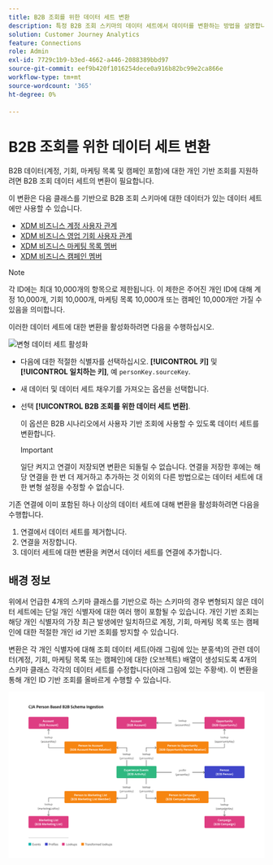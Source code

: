 ```yaml
---
title: B2B 조회를 위한 데이터 세트 변환
description: 특정 B2B 조회 스키마의 데이터 세트에서 데이터를 변환하는 방법을 설명합니다
solution: Customer Journey Analytics
feature: Connections
role: Admin
exl-id: 7729c1b9-b3ed-4662-a446-2088389bbd97
source-git-commit: eef9b420f1016254dece0a916b82bc99e2ca866e
workflow-type: tm+mt
source-wordcount: '365'
ht-degree: 0%

---
```


# B2B 조회를 위한 데이터 세트 변환

B2B 데이터(계정, 기회, 마케팅 목록 및 캠페인 포함)에 대한 개인 기반 조회를 지원하려면 B2B 조회 데이터 세트의 변환이 필요합니다.

이 변환은 다음 클래스를 기반으로 B2B 조회 스키마에 대한 데이터가 있는 데이터 세트에만 사용할 수 있습니다.

* [XDM 비즈니스 계정 사용자 관계](https://experienceleague.adobe.com/en/docs/experience-platform/xdm/classes/b2b/business-account-person-relation)
* [XDM 비즈니스 영업 기회 사용자 관계](https://experienceleague.adobe.com/en/docs/experience-platform/xdm/classes/b2b/business-opportunity-person-relation)
* [XDM 비즈니스 마케팅 목록 멤버](https://experienceleague.adobe.com/en/docs/experience-platform/xdm/classes/b2b/business-marketing-list-members)
* [XDM 비즈니스 캠페인 멤버](https://experienceleague.adobe.com/en/docs/experience-platform/xdm/classes/b2b/business-campaign-members)

>[!NOTE]
>
>각 ID에는 최대 10,000개의 항목으로 제한됩니다. 이 제한은 주어진 개인 ID에 대해 계정 10,000개, 기회 10,000개, 마케팅 목록 10,000개 또는 캠페인 10,000개만 가질 수 있음을 의미합니다.


이러한 데이터 세트에 대한 변환을 활성화하려면 다음을 수행하십시오.

![변형 데이터 세트 활성화](assets/transform-dataset.gif)

* 다음에 대한 적절한 식별자를 선택하십시오. **[!UICONTROL 키]** 및 **[!UICONTROL 일치하는 키]**, 예 `personKey.sourceKey`.

* 새 데이터 및 데이터 세트 채우기를 가져오는 옵션을 선택합니다.

* 선택 **[!UICONTROL B2B 조회를 위한 데이터 세트 변환]**.

  이 옵션은 B2B 시나리오에서 사용자 기반 조회에 사용할 수 있도록 데이터 세트를 변환합니다.


  >[!IMPORTANT]
  >
  >일단 켜지고 연결이 저장되면 변환은 되돌릴 수 없습니다. 연결을 저장한 후에는 해당 연결을 한 번 더 제거하고 추가하는 것 이외의 다른 방법으로는 데이터 세트에 대한 변형 설정을 수정할 수 없습니다.

기존 연결에 이미 포함된 하나 이상의 데이터 세트에 대해 변환을 활성화하려면 다음을 수행합니다.

1. 연결에서 데이터 세트를 제거합니다.
1. 연결을 저장합니다.
1. 데이터 세트에 대한 변환을 켜면서 데이터 세트를 연결에 추가합니다.

## 배경 정보

위에서 언급한 4개의 스키마 클래스를 기반으로 하는 스키마의 경우 변형되지 않은 데이터 세트에는 단일 개인 식별자에 대한 여러 행이 포함될 수 있습니다. 개인 기반 조회는 해당 개인 식별자의 가장 최근 발생에만 일치하므로 계정, 기회, 마케팅 목록 또는 캠페인에 대한 적절한 개인 id 기반 조회를 방지할 수 있습니다.

변환은 각 개인 식별자에 대해 조회 데이터 세트(아래 그림에 있는 분홍색)의 관련 데이터(계정, 기회, 마케팅 목록 또는 캠페인)에 대한 (오브젝트) 배열이 생성되도록 4개의 스키마 클래스 각각의 데이터 세트를 수정합니다(아래 그림에 있는 주황색). 이 변환을 통해 개인 ID 기반 조회를 올바르게 수행할 수 있습니다.

![B2B 스키마](./assets/b2b-schemas.svg)
